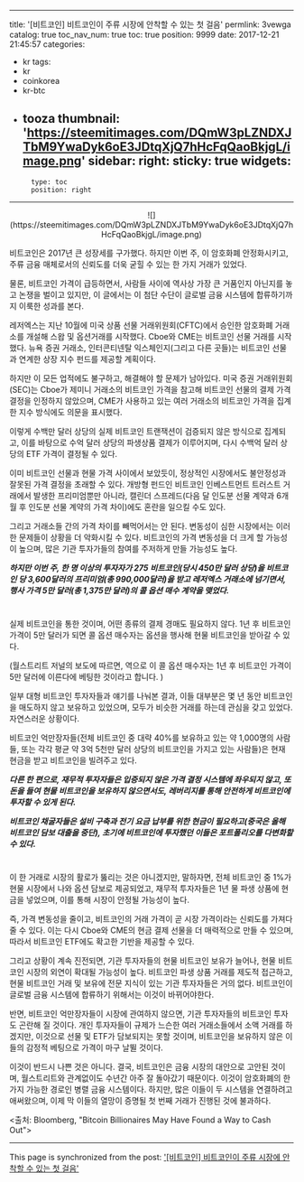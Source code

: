
---
title: '[비트코인]  비트코인이 주류 시장에 안착할 수 있는 첫 걸음'
permlink: 3vewga
catalog: true
toc_nav_num: true
toc: true
position: 9999
date: 2017-12-21 21:45:57
categories:
- kr
tags:
- kr
- coinkorea
- kr-btc
- tooza
thumbnail: 'https://steemitimages.com/DQmW3pLZNDXJTbM9YwaDyk6oE3JDtqXjQ7hHcFqQaoBkjgL/image.png'
sidebar:
    right:
        sticky: true
widgets:
    -
        type: toc
        position: right
---


<center>
![](https://steemitimages.com/DQmW3pLZNDXJTbM9YwaDyk6oE3JDtqXjQ7hHcFqQaoBkjgL/image.png)
</center>

비트코인은 2017년 큰 성장세를 구가했다.  하지만 이번 주, 이 암호화폐 안정화시키고, 주류 금융 매체로서의 신뢰도를 더욱 굳힐 수 있는 한 가지 거래가 있었다.

물론, 비트코인 가격이 급등하면서, 사람들 사이에 역사상 가장 큰 거품인지 아닌지를 놓고 논쟁을 벌이고 있지만, 이 글에서는 이 첨단 수단이 글로벌 금융 시스템에 합류하기까지 이룩한 성과를 본다.  

레저엑스는 지난 10월에 미국 상품 선물 거래위원회(CFTC)에서 승인한 암호화폐 거래소를 개설해 스왑 및 옵션거래를 시작했다. Cboe와 CME는 비트코인 선물 거래를 시작했다.  뉴욕 증권 거래소, 인터콘티넨탈 익스체인지(그리고 다른 곳들)는 비트코인 선물과 연계한 상장 지수 펀드를 제공할 계획이다.

하지만 이 모든 업적에도 불구하고, 해결해야 할 문제가 남아있다.  미국 증권 거래위원회 (SEC)는 Cboe가 제미니 거래소의 비트코인 가격을 참고해 비트코인 선물의 결제 가격 결정을 인정하지 않았으며, CME가 사용하고 있는 여러 거래소의 비트코인 가격을 집계한 지수 방식에도 의문을 표시했다.  

이렇게 수백만 달러 상당의 실제 비트코인 트랜잭션이 검증되지 않은 방식으로 집계되고, 이를 바탕으로 수억 달러 상당의 파생상품 결제가 이루어지며, 다시 수백억 달러 상당의 ETF 가격이 결정될 수 있다.

이미 비트코인 선물과 현물 가격 사이에서 보았듯이, 정상적인 시장에서도 불안정성과 잘못된 가격 결정을 초래할 수 있다.  개방형 펀드인 비트코인 인베스트먼트 트러스트 거래에서 발생한 프리미엄뿐만 아니라, 캘린더 스프레드(다음 달 인도분 선물 계약과 6개월 후 인도분 선물 계약의 가격 차이)에도 혼란을 일으킬 수도 있다.  

그리고 거래소들 간의 가격 차이를 빼먹어서는 안 된다.  변동성이 심한 시장에서는 이러한 문제들이 상황을 더 악화시킬 수 있다.   비트코인의 가격 변동성을 더 크게 할 가능성이 높으며, 많은 기관 투자가들의 참여를 주저하게 만들 가능성도 높다. 

***하지만 이번 주, 한 명 이상의 투자자가 275 비트코인(당시 450만 달러 상당)을 비트코인 당 3,600달러의 프리미엄(총 990,000달러)을 받고 레저엑스 거래소에 넘기면서, 행사 가격 5만 달러(총 1,375만 달러)의 콜 옵션 매수 계약을 맺었다.***  
#
실제 비트코인을 통한 것이며, 어떤 종류의 결제 경매도 필요하지 않다.  1년 후 비트코인 가격이 5만 달러가 되면 콜 옵션 매수자는 옵션을 행사해 현물 비트코인을 받아갈 수 있다.

(월스트리트 저널의 보도에 따르면, 역으로 이 콜 옵션 매수자는  1년 후 비트코인 가격이 5만 달러에 이른다에 베팅한 것이라고 합니다. )

일부 대형 비트코인 투자자들과 얘기를 나눠본 결과, 이들 대부분은 몇 년 동안 비트코인을 매도하지 않고 보유하고 있었으며, 모두가 비슷한 거래를 하는데 관심을 갖고 있었다.   자연스러운 상황이다.  

비트코인 억만장자들(전체 비트코인 중 대략 40%를 보유하고 있는 약 1,000명의 사람들, 또는 각각 평균 약 3억 5천만 달러 상당의 비트코인을 가지고 있는 사람들)은 현재 현금을 받고 비트코인을 빌려주고 있다.  

***다른 한 편으로, 재무적 투자자들은 입증되지 않은 가격 결정 시스템에 좌우되지 않고, 또 돈을 들여 현물 비트코인을 보유하지 않으면서도,  레버리지를 통해 안전하게 비트코인에 투자할 수 있게 된다.***  

***비트코인 채굴자들은 설비 구축과 전기 요금 납부를 위한 현금이 필요하고(중국은 올해 비트코인 담보 대출을 중단),  초기에 비트코인에 투자했던 이들은 포트폴리오를 다변화할 수 있다.***
#

이 한 거래로 시장의 활로가 뚫리는 것은 아니겠지만, 말하자면, 전체 비트코인 중 1%가 현물 시장에서 나와 옵션 담보로 제공되었고, 재무적 투자자들은 1년 물 파생 상품에 현금을 넣었으며, 이를 통해 시장이 안정될 가능성이 높다.  

즉, 가격 변동성을 줄이고, 비트코인의 거래 가격이 곧 시장 가격이라는 신뢰도를 가져다 줄 수 있다.  이는 다시 Cboe와 CME의 현금 결제 선물을 더 매력적으로 만들 수 있으며, 따라서 비트코인 ETF에도 확고한 기반을 제공할 수 있다.

그리고 상황이 계속 진전되면, 기관 투자자들의 현물 비트코인 보유가 늘어나, 현물 비트코인 시장의 외연이 확대될 가능성이 높다.  비트코인 파생 상품 거래를 제도적 접근하고, 현물  비트코인 거래 및 보유에 전문 지식이 있는 기관 투자자들은 거의 없다.  비트코인이 글로벌 금융 시스템에 합류하기 위해서는 이것이 바뀌어야한다.

반면, 비트코인 억만장자들이 시장에 관여하지 않으면, 기관 투자자들의 비트코인 투자도 곤란해 질 것이다.  개인 투자자들이 규제가 느슨한 여러 거래소들에서 소액 거래를 하겠지만, 이것으로 선물 및 ETF가 담보되지는 못할 것이며, 비트코인을 보유하지 않은 이들의 감정적  베팅으로 가격이 마구 날뛸 것이다.

이것이 반드시 나쁜 것은 아니다.  결국, 비트코인은 금융 시장의 대안으로 고안된 것이며, 월스트리트와 관계없이도 수년간 아주 잘 돌아갔기 때문이다.  이것이 암호화폐의 한 가지 가능한 경로인 병렬 금융 시스템이다.  하지만,  많은 이들이 두 시스템을 연결하려고 애써왔으며, 이제 막 이들의 열망이 증명될 첫 번째 거래가 진행된 것에 불과하다. 

<출처: Bloomberg, "Bitcoin Billionaires May Have Found a Way to Cash Out">

- - -

This page is synchronized from the post: ['[비트코인]  비트코인이 주류 시장에 안착할 수 있는 첫 걸음'](https://steemit.com/@pius.pius/3vewga)
